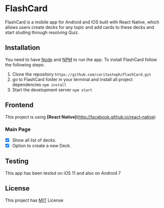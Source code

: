 # FlashCard
FlashCard is a mobile app for Android and IOS built with React Native, which allows users create decks for any topic and add cards to these decks and start studing through resolving Quiz.

## Installation

You need to have [Node](https://nodejs.org/en/download/) and [NPM](https://docs.npmjs.com/cli/install) to run the app.
To install FlashCard follow the following steps:
 1. Clone the repository `https://github.com/caritosteph/FlashCard.git`
 3. go to FlashCard folder in your terminal and install all project dependencies `npm install`
 4. Start the development server `npm start`

 ## Frontend
 This project is using **[React Native]**(http://facebook.github.io/react-native)

 ### Main Page
- [X] Show all list of decks.
- [X] Option to create a new Deck.

## Testing

This app has been tested on iOS 11 and also on Android 7

## License

This project has [MIT](https://github.com/caritosteph/FlashCard/blob/master/LICENSE) License
